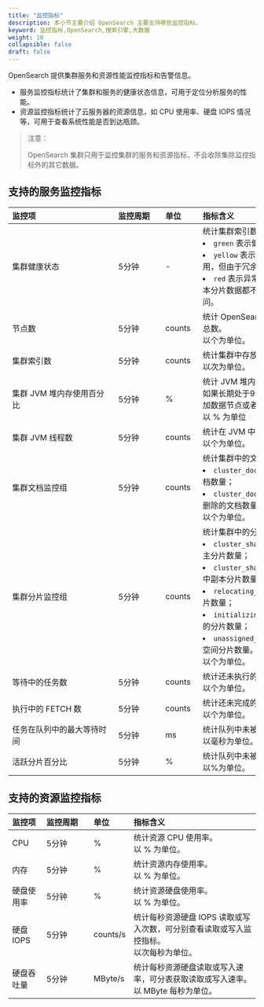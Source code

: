```yaml
---
title: "监控指标"
description: 本小节主要介绍 OpenSearch 主要支持哪些监控指标。 
keyword: 监控指标,OpenSearch,搜索引擎,大数据
weight: 10
collapsible: false
draft: false
---
```


OpenSearch 提供集群服务和资源性能监控指标和告警信息。

- 服务监控指标统计了集群和服务的健康状态信息，可用于定位分析服务的性能。
- 资源监控指标统计了云服务器的资源信息，如 CPU 使用率、硬盘 IOPS 情况等，可用于查看系统性能是否到达瓶颈。

> 注意：
> 
> OpenSearch 集群只用于监控集群的服务和资源指标，不会收除集除监控指标外的其它数据。

## 支持的服务监控指标

|  <span style="display:inline-block;width:200px">监控项</span> | <span style="display:inline-block;width:80px">监控周期</span> | <span style="display:inline-block;width:60px">单位</span> |  <span style="display:inline-block;width:320px">指标含义</span>  |
|:--- |:--- |:--- |:--- |
| 集群健康状态| 5分钟 | - | 统计集群索引数据的健康状态。<li>`green` 表示健康。<li>`yellow` 表示告警，有索引的分片数据不可用，但由于冗余配置，索引数据仍能访问。<li>`red` 表示异常，有索引的主分片数据和副本分片数据都不可用，索引的部分数据不可访问。 |
| 节点数 | 5分钟 | counts | 统计 OpenSearch 数据节点和 Master 节点总数。<br>以个为单位。 |
| 集群索引数 | 5分钟 | counts| 统计集群中存放的索引数量。<br>以次为单位。 |
| 集群 JVM 堆内存使用百分比| 5分钟 | % | 统计 JVM 堆内存使用的百分比。<br>如果长期处于90%以上，则需考虑扩容，增加数据节点或者提高节点配置。<br>以 % 为单位 |
| 集群 JVM 线程数 | 5分钟 | counts | 统计在 JVM 中运行的线程数量。<br>以个为单位。 |
| 集群文档监控组 | 5分钟 | counts | 统计集群中的文档数量。<li>`cluster_docs_count`集群中正在运行的文档数量；<li>`cluster_docs_deleted_count`集群中已被删除的文档数量。<br>以个为单位。 |
| 集群分片监控组 | 5分钟 | counts | 统计集群中的分片数量。<li>`cluster_shards_primaries_count`集群中主分片数量；<li>`cluster_shards_replication_count`集群中副本分片数量；<li>`relocating_shards`集群中正在迁移的分片数量；<li>`initializing_shards`集群中正在初始化的分片数量；<li>`unassigned_shards`集群中还未分配存储空间分片数量。<br>以个为单位。|
| 等待中的任务数| 5分钟 | counts | 统计还未执行的集群级的任务。<br>以个为单位。 |
| 执行中的 FETCH 数| 5分钟 | counts | 统计还未完成的 FETCH 数。<br>以个为单位。 |
| 任务在队列中的最大等待时间 | 5分钟 | ms | 统计队列中未被执行的任务的最大等待时间。<br>以毫秒为单位。 |
| 活跃分片百分比 | 5分钟 | % | 统计队列中未被执行的任务的最大等待时间。<br>以%为单位。 |

## 支持的资源监控指标

| 监控项 | <span style="display:inline-block;width:80px">监控周期</span> | <span style="display:inline-block;width:60px">单位</span> | 指标含义 |
|:--- |:--- |:--- |:--- |
| CPU | 5分钟 | % | 统计资源 CPU 使用率。<br>以 % 为单位。 |
| 内存 | 5分钟 | % | 统计资源内存使用率。<br>以 % 为单位。 |
| 硬盘使用率 | 5分钟 | % | 统计资源硬盘使用率。<br>以 % 为单位。 |
| 硬盘 IOPS | 5分钟 | counts/s | 统计每秒资源硬盘 IOPS 读取或写入次数，可分别查看读取或写入监控指标。<br>以次每秒为单位。 |
| 硬盘吞吐量 | 5分钟 | MByte/s | 统计每秒资源硬盘读取或写入速率，可分表获取读取或写入速率。<br>以 MByte 每秒为单位。 |
